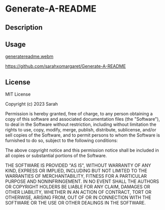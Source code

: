 # Generate-A-README

## Description

## Usage
[generatereadme.webm](https://github.com/sarahxomargaret/Generate-A-README/assets/127162545/29c4601f-7a7b-4d03-bad1-df2b9056b40d)

https://github.com/sarahxomargaret/Generate-A-README

## License

MIT License

Copyright (c) 2023 Sarah

Permission is hereby granted, free of charge, to any person obtaining a copy
of this software and associated documentation files (the "Software"), to deal
in the Software without restriction, including without limitation the rights
to use, copy, modify, merge, publish, distribute, sublicense, and/or sell
copies of the Software, and to permit persons to whom the Software is
furnished to do so, subject to the following conditions:

The above copyright notice and this permission notice shall be included in all
copies or substantial portions of the Software.

THE SOFTWARE IS PROVIDED "AS IS", WITHOUT WARRANTY OF ANY KIND, EXPRESS OR
IMPLIED, INCLUDING BUT NOT LIMITED TO THE WARRANTIES OF MERCHANTABILITY,
FITNESS FOR A PARTICULAR PURPOSE AND NONINFRINGEMENT. IN NO EVENT SHALL THE
AUTHORS OR COPYRIGHT HOLDERS BE LIABLE FOR ANY CLAIM, DAMAGES OR OTHER
LIABILITY, WHETHER IN AN ACTION OF CONTRACT, TORT OR OTHERWISE, ARISING FROM,
OUT OF OR IN CONNECTION WITH THE SOFTWARE OR THE USE OR OTHER DEALINGS IN THE
SOFTWARE.
